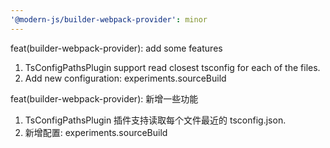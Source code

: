 ```yaml
---
'@modern-js/builder-webpack-provider': minor
---
```


feat(builder-webpack-provider): add some features

1. TsConfigPathsPlugin support read closest tsconfig for each of the files.
2. Add new configuration: experiments.sourceBuild

feat(builder-webpack-provider): 新增一些功能

1. TsConfigPathsPlugin 插件支持读取每个文件最近的 tsconfig.json.
2. 新增配置: experiments.sourceBuild
